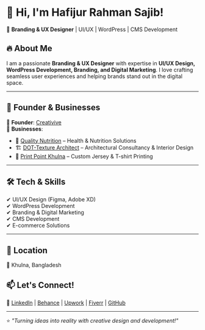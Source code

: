 # 👋 Hi, I'm Hafijur Rahman Sajib!  
🚀 **Branding & UX Designer** | UI/UX | WordPress | CMS Development  

## 🔥 About Me  
I am a passionate **Branding & UX Designer** with expertise in **UI/UX Design, WordPress Development, Branding, and Digital Marketing**. I love crafting seamless user experiences and helping brands stand out in the digital space.  

---

## 💼 **Founder & Businesses**  
🔹 **Founder**: [Creativive](https://creativive.com)  
🔹 **Businesses**: 
   - 🏥 [Quality Nutrition](https://www.facebook.com/qualitynutrition1) – Health & Nutrition Solutions  
   - 🏗️ [DOT-Texture Architect](https://www.facebook.com/Dottexturearchitect) – Architectural Consultancy & Interior Design  
   - 🎨 [Print Point Khulna](https://www.facebook.com/Printpointkhulna1) – Custom Jersey & T-shirt Printing  
   

---

## 🛠 **Tech & Skills**  
✔ UI/UX Design (Figma, Adobe XD)  
✔ WordPress Development  
✔ Branding & Digital Marketing  
✔ CMS Development  
✔ E-commerce Solutions  

---

## 📍 **Location**  
📍 Khulna, Bangladesh  

## 📫 **Let's Connect!**  
🔗 [LinkedIn](https://www.linkedin.com/in/hafijurrahmansajib/) | [Behance](https://www.behance.net/hafijursajib) | [Upwork](https://www.upwork.com/freelancers/~01f23d50dca0eb39c3) | [Fiverr](https://www.fiverr.com/sellers/designbysajib/) | [GitHub](https://github.com/hafijurrahmansajib)  

---

⭐ _"Turning ideas into reality with creative design and development!"_  

<!--
**hafijurrahmansajib/hafijurrahmansajib** is a ✨ _special_ ✨ repository because its `README.md` (this file) appears on your GitHub profile.

Here are some ideas to get you started:

- 🔭 I’m currently working on ...
- 🌱 I’m currently learning ...
- 👯 I’m looking to collaborate on ...
- 🤔 I’m looking for help with ...
- 💬 Ask me about ...
- 📫 How to reach me: ...
- 😄 Pronouns: ...
- ⚡ Fun fact: ...
-->
